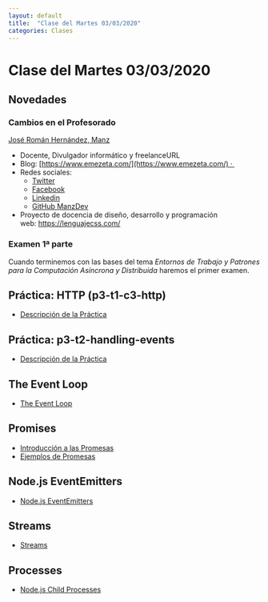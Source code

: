 ```yaml
---
layout: default
title:  "Clase del Martes 03/03/2020"
categories: Clases
---
```


# Clase del Martes 03/03/2020

## Novedades

### Cambios en el Profesorado

[José Román Hernández, Manz ](https://www.emezeta.com/manz)

- Docente, Divulgador informático y freelanceURL 
- Blog: [https://www.emezeta.com/](https://www.emezeta.com/) · 
- Redes sociales: 
  - [Twitter](https://twitter.com/Manz)
  - [Facebook](https://www.facebook.com/emezetablog/)
  - [Linkedin](https://es.linkedin.com/in/joseromanhdez)
  - [GitHub ManzDev](https://github.com/ManzDev)
- Proyecto de docencia de diseño, desarrollo y programación web: https://lenguajecss.com/


### Examen 1ª parte

Cuando terminemos con las bases del tema *Entornos de Trabajo y Patrones para la Computación Asíncrona y Distribuida* haremos el primer examen.

## Práctica: HTTP (p3-t1-c3-http)

* [Descripción de la Práctica](https://ull-esit-dsi-1819.github.io/dsi-1819/tema1-introduccion/practicas/p3-t1-c3-http/)

## Práctica: p3-t2-handling-events

* [Descripción de la Práctica]({{site.baseurl}}/tema2-async/practicas/p3-t2-handling-events/index.html)

## The Event Loop

* [The Event Loop]({{site.baseurl}}/tema2-async/event-loop/)

## Promises

* [Introducción a las Promesas]({{site.baseurl}}/tema2-async/promises)
* [Ejemplos de Promesas]({{site.baseurl}}/tema2-async/promise-examples)

## Node.js EventEmitters

* [Node.js EventEmitters]({{site.baseurl}}/tema2-async/event-emitter.html)

## Streams

* [Streams]({{site.baseurl}}/tema1-introduccion/streams)

## Processes

* [Node.js Child Processes]({{site.baseurl}}/tema2-async/processes)